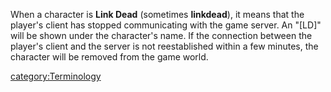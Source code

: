 When a character is **Link Dead** (sometimes **linkdead**), it means
that the player's client has stopped communicating with the game server.
An "\[LD\]" will be shown under the character's name. If the connection
between the player's client and the server is not reestablished within a
few minutes, the character will be removed from the game world.

[category:Terminology](category:Terminology "wikilink")